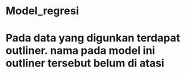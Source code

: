# Model_regresi
# Pada data yang digunkan terdapat outliner. nama pada model ini outliner tersebut belum di atasi
